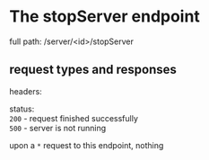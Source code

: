 # The stopServer endpoint

full path: /server/<id\>/stopServer
## request types and responses

headers:

status:     
`200` - request finished successfully <br>
`500` - server is not running<br>

upon a `*` request to this endpoint, nothing
